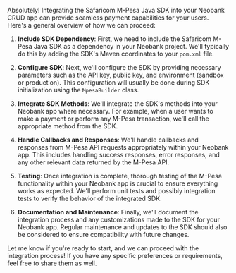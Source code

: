 Absolutely! Integrating the Safaricom M-Pesa Java SDK into your Neobank CRUD app can provide seamless payment capabilities for your users. Here's a general overview of how we can proceed:

1. **Include SDK Dependency**: First, we need to include the Safaricom M-Pesa Java SDK as a dependency in your Neobank project. We'll typically do this by adding the SDK's Maven coordinates to your `pom.xml` file.

2. **Configure SDK**: Next, we'll configure the SDK by providing necessary parameters such as the API key, public key, and environment (sandbox or production). This configuration will usually be done during SDK initialization using the `MpesaBuilder` class.

3. **Integrate SDK Methods**: We'll integrate the SDK's methods into your Neobank app where necessary. For example, when a user wants to make a payment or perform any M-Pesa transaction, we'll call the appropriate method from the SDK.

4. **Handle Callbacks and Responses**: We'll handle callbacks and responses from M-Pesa API requests appropriately within your Neobank app. This includes handling success responses, error responses, and any other relevant data returned by the M-Pesa API.

5. **Testing**: Once integration is complete, thorough testing of the M-Pesa functionality within your Neobank app is crucial to ensure everything works as expected. We'll perform unit tests and possibly integration tests to verify the behavior of the integrated SDK.

6. **Documentation and Maintenance**: Finally, we'll document the integration process and any customizations made to the SDK for your Neobank app. Regular maintenance and updates to the SDK should also be considered to ensure compatibility with future changes.

Let me know if you're ready to start, and we can proceed with the integration process! If you have any specific preferences or requirements, feel free to share them as well.